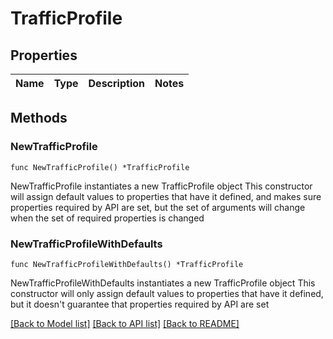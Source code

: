 # TrafficProfile

## Properties

Name | Type | Description | Notes
------------ | ------------- | ------------- | -------------

## Methods

### NewTrafficProfile

`func NewTrafficProfile() *TrafficProfile`

NewTrafficProfile instantiates a new TrafficProfile object
This constructor will assign default values to properties that have it defined,
and makes sure properties required by API are set, but the set of arguments
will change when the set of required properties is changed

### NewTrafficProfileWithDefaults

`func NewTrafficProfileWithDefaults() *TrafficProfile`

NewTrafficProfileWithDefaults instantiates a new TrafficProfile object
This constructor will only assign default values to properties that have it defined,
but it doesn't guarantee that properties required by API are set


[[Back to Model list]](../README.md#documentation-for-models) [[Back to API list]](../README.md#documentation-for-api-endpoints) [[Back to README]](../README.md)


